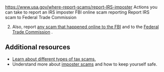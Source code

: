 

https://www.usa.gov/where-report-scams/report-IRS-imposter
Actions you can take to report an IRS imposter
FBI online scam reporting
Report IRS scam to Federal Trade Commission

2. Also, report
   [any scam that happened online to the FBI](https://www.ic3.gov)
   and to the
   [Federal Trade Commission](https://reportfraud.ftc.gov/?orgcode=USAGOV)
   .

**Additional resources**
------------------------

* [Learn about different types of tax scams.](https://www.irs.gov/help/tax-scams/recognize-tax-scams-and-fraud)
* Understand more about
  [imposter scams](https://consumer.gov/scams-identity-theft/imposter-scams)
  and how to keep yourself safe.
